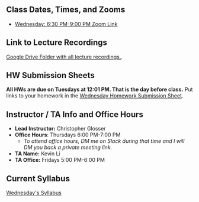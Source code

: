 ## Class Dates, Times, and Zooms
* [Wednesday: 6:30 PM-9:00 PM Zoom Link](https://us02web.zoom.us/j/81988126754)

## Link to Lecture Recordings
[Google Drive Folder with all lecture recordings.](https://drive.google.com/drive/folders/1A1PSyxfiUHVQgQcM6fPGEr6nOW4eNiOB).

## HW Submission Sheets
__All HWs are due on Tuesdays at 12:01 PM. That is the day before class.__ Put links to your homework in the [Wednesday Homework Submission Sheet](https://docs.google.com/spreadsheets/d/1h3TcC5mDSPhOuRIHJnq5qr-MHsEXfVdDxgx9s1YHWRM).

## Instructor / TA Info and Office Hours
* **Lead Instructor:** Christopher Glosser
* **Office Hours**: Thursdays 6:00 PM-7:00 PM 
    * *To attend office hours, DM me on Slack during that time and I will DM you back a private meeting link.*
* **TA Name:** Kevin Li
* **TA Office:** Fridays 5:00 PM-6:00 PM

## Current Syllabus 

[Wednesday's Syllabus](https://docs.google.com/document/d/1ZXt8FMhaiqYYmGvcDNUjBjojSmlxxQvEfx2O6vtz7hg)
